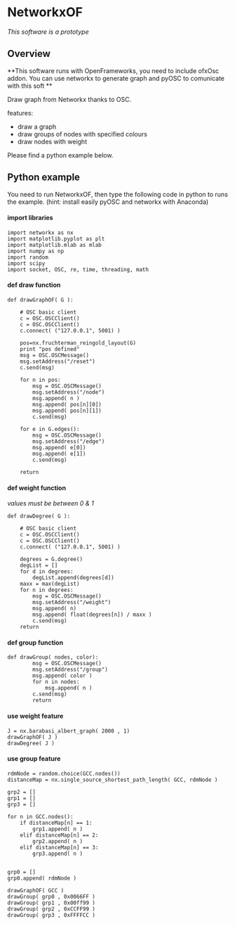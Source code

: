 # NetworkxOF

*This software is a prototype*

## Overview

**This software runs with OpenFrameworks, you need to include ofxOsc addon. You can use networkx to generate graph and pyOSC to comunicate with this soft **

Draw graph from Networkx thanks to OSC. 

features:
- draw a graph
- draw groups of nodes with specified colours
- draw nodes with weight

Please find a python example below.

## Python example

You need to run NetworkxOF, then type the following code in python to runs the example. (hint: install easily pyOSC and networkx with Anaconda)

#### import libraries
	import networkx as nx
	import matplotlib.pyplot as plt
	import matplotlib.mlab as mlab
	import numpy as np 
	import random 
	import scipy
	import socket, OSC, re, time, threading, math

#### def draw function
	def drawGraphOF( G ):
	    
	    # OSC basic client
	    c = OSC.OSCClient()
	    c = OSC.OSCClient()
	    c.connect( ("127.0.0.1", 5001) )
	
	    pos=nx.fruchterman_reingold_layout(G)
	    print "pos defined"
	    msg = OSC.OSCMessage()
	    msg.setAddress("/reset")
	    c.send(msg)
	
	    for n in pos:
	        msg = OSC.OSCMessage()
	        msg.setAddress("/node")
	        msg.append( n )
	        msg.append( pos[n][0])
	        msg.append( pos[n][1])
	        c.send(msg)
	
	    for e in G.edges():
	        msg = OSC.OSCMessage()
	        msg.setAddress("/edge")
	        msg.append( e[0])
	        msg.append( e[1])
	        c.send(msg)
	        
	    return

#### def weight function  
*values must be between 0 & 1*

	def drawDegree( G ):
	    
	    # OSC basic client
	    c = OSC.OSCClient()
	    c = OSC.OSCClient()
	    c.connect( ("127.0.0.1", 5001) )
	    
	    degrees = G.degree()
	    degList = []
	    for d in degrees:
	        degList.append(degrees[d])
	    maxx = max(degList)
	    for n in degrees:
	        msg = OSC.OSCMessage()
	        msg.setAddress("/weight")
	        msg.append( n)
	        msg.append( float(degrees[n]) / maxx )
	        c.send(msg)
	    return
  
#### def group function
	def drawGroup( nodes, color):
	        msg = OSC.OSCMessage()
	        msg.setAddress("/group")
	        msg.append( color )
	        for n in nodes:
	            msg.append( n )
	        c.send(msg)
	        return


#### use weight feature
	J = nx.barabasi_albert_graph( 2000 , 1)
	drawGraphOF( J )
	drawDegree( J )



#### use group feature

	rdmNode = random.choice(GCC.nodes())
	distanceMap = nx.single_source_shortest_path_length( GCC, rdmNode )
	
	grp2 = []
	grp1 = []
	grp3 = []
	
	for n in GCC.nodes():
	    if distanceMap[n] == 1:
	        grp1.append( n )
	    elif distanceMap[n] == 2:
	        grp2.append( n )
	    elif distanceMap[n] == 3:
	        grp3.append( n )
	        
	
	grp0 = []
	grp0.append( rdmNode )
	
	drawGraphOF( GCC )
	drawGroup( grp0 , 0x0066FF )
	drawGroup( grp1 , 0x00ff99 )
	drawGroup( grp2 , 0xCCFF99 )
	drawGroup( grp3 , 0xFFFFCC )





